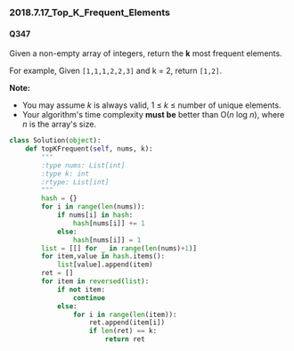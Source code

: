 ### 2018.7.17_Top_K_Frequent_Elements

#### Q347

Given a non-empty array of integers, return the **k** most frequent elements.

For example,
Given `[1,1,1,2,2,3]` and k = 2, return `[1,2]`.

**Note:** 

- You may assume *k* is always valid, 1 ≤ *k* ≤ number of unique elements.
- Your algorithm's time complexity **must be** better than O(*n* log *n*), where *n* is the array's size.

```python
class Solution(object):
    def topKFrequent(self, nums, k):
        """
        :type nums: List[int]
        :type k: int
        :rtype: List[int]
        """
        hash = {}
        for i in range(len(nums)):
            if nums[i] in hash:
                hash[nums[i]] += 1
            else:
                hash[nums[i]] = 1
        list = [[] for _ in range(len(nums)+1)]
        for item,value in hash.items():
            list[value].append(item)
        ret = []
        for item in reversed(list):
            if not item:
                continue
            else:
                for i in range(len(item)):
                    ret.append(item[i])
                    if len(ret) == k:
                        return ret
```

